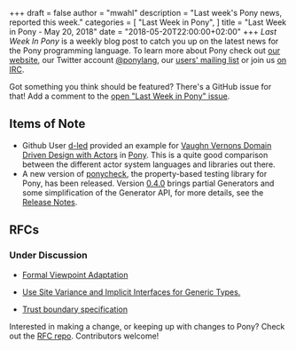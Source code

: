 +++
draft = false
author = "mwahl"
description = "Last week's Pony news, reported this week."
categories = [
    "Last Week in Pony",
]
title = "Last Week in Pony - May 20, 2018"
date = "2018-05-20T22:00:00+02:00"
+++
_Last Week In Pony_ is a weekly blog post to catch you up on the latest news for the Pony programming language. To learn more about Pony check out [our website](ponylang.org), our Twitter account [@ponylang](https://twitter.com/ponylang), our [users' mailing list](https://pony.groups.io/g/user) or join us [on IRC](https://webchat.freenode.net/?channels=%23ponylang). 

Got something you think should be featured? There's a GitHub issue for that! Add a comment to the [open "Last Week in Pony" issue](https://github.com/ponylang/ponylang.github.io/issues?q=is%3Aissue+is%3Aopen+label%3Alast-week-in-pony).
<!--more-->

## Items of Note

* Github User [d-led](https://github.com/d-led) provided an example for [Vaughn Vernons Domain Driven Design with Actors](https://github.com/VaughnVernon/DDDwithActors) in [Pony](https://github.com/d-led/DDDwithActorsPony). This is a quite good comparison between the different actor system languages and libraries out there.
* A new version of [ponycheck](https://github.com/mfelsche/ponycheck), the property-based testing library for Pony, has been released. Version [0.4.0](https://github.com/mfelsche/ponycheck/releases/tag/0.4.0) brings partial Generators and some simplification of the Generator API, for more details, see the [Release Notes](https://github.com/mfelsche/ponycheck/releases/tag/0.4.0).

## RFCs

### Under Discussion

- [Formal Viewpoint Adaptation](https://github.com/ponylang/rfcs/pull/122)

- [Use Site Variance and Implicit Interfaces for Generic Types.](https://github.com/ponylang/rfcs/pull/123)

- [Trust boundary specification](https://github.com/ponylang/rfcs/pull/124)

Interested in making a change, or keeping up with changes to Pony? Check out the [RFC repo](https://github.com/ponylang/rfcs). Contributors welcome!
